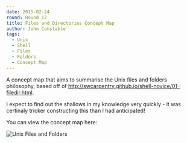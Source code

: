 ```yaml
---
date: 2015-02-24
round: Round 12
title: Files and Directories Concept Map
author: John Constable
tags:
  - Unix
  - Shell
  - Files
  - Folders
  - Concept Map
---
```


A concept map that aims to summarise the Unix files and folders philosophy, 
based off of http://swcarpentry.github.io/shell-novice/01-filedir.html.

I expect to find out the shallows in my knowledge very quickly - it was certinaly
tricker constructing this than I had anticipated!

You can view the concept map here:

![Unix Files and Folders](https://drive.google.com/file/d/0BwcpijIuzsgrYXR1RFdtTHJFMHc/view?usp=sharing)

